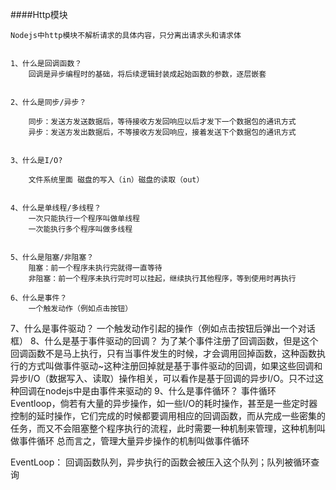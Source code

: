 ####Http模块

    Nodejs中http模块不解析请求的具体内容，只分离出请求头和请求体

    
    1、什么是回调函数？
        回调是异步编程时的基础，将后续逻辑封装成起始函数的参数，逐层嵌套

    
    2、什么是同步/异步？
    
        同步：发送方发送数据后，等待接收方发回响应以后才发下一个数据包的通讯方式
        异步：发送方发出数据后，不等接收方发回响应，接着发送下个数据包的通讯方式


    3、什么是I/O?

        文件系统里面 磁盘的写入（in）磁盘的读取（out）


    4、什么是单线程/多线程？
        一次只能执行一个程序叫做单线程
        一次能执行多个程序叫做多线程


    5、什么是阻塞/非阻塞？
        阻塞：前一个程序未执行完就得一直等待
        非阻塞：前一个程序未执行完时可以挂起，继续执行其他程序，等到使用时再执行

    6、什么是事件？
        一个触发动作（例如点击按钮）

7、什么是事件驱动？
一个触发动作引起的操作（例如点击按钮后弹出一个对话框）
8、什么是基于事件驱动的回调？
为了某个事件注册了回调函数，但是这个回调函数不是马上执行，只有当事件发生的时候，才会调用回掉函数，这种函数执行的方式叫做事件驱动~这种注册回掉就是基于事件驱动的回调，如果这些回调和异步I/O（数据写入、读取）操作相关，可以看作是基于回调的异步I/O。只不过这种回调在nodejs中是由事件来驱动的
9、什么是事件循环？
事件循环Eventloop，倘若有大量的异步操作，如一些I/O的耗时操作，甚至是一些定时器控制的延时操作，它们完成的时候都要调用相应的回调函数，而从完成一些密集的任务，而又不会阻塞整个程序执行的流程，此时需要一种机制来管理，这种机制叫做事件循环
总而言之，管理大量异步操作的机制叫做事件循环

EventLoop：
回调函数队列，异步执行的函数会被压入这个队列；队列被循环查询

